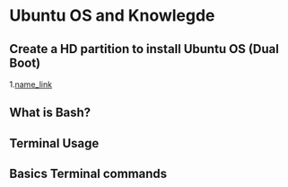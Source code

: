 # Ubuntu OS and Knowlegde
## Create a HD partition to install Ubuntu OS (Dual Boot)
1.[name_link]()

## What is Bash?

## Terminal Usage

## Basics Terminal commands

##

